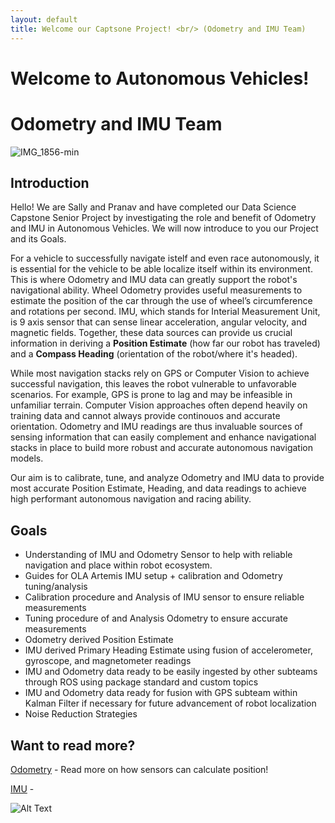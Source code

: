 ```yaml
---
layout: default
title: Welcome our Captsone Project! <br/> (Odometry and IMU Team)
---
```


# Welcome to Autonomous Vehicles!
#    Odometry and IMU Team


![IMG_1856-min](https://user-images.githubusercontent.com/13074631/110229215-95f8e400-7ebc-11eb-813c-96c579c45588.png)

## Introduction
Hello! We are Sally and Pranav and have completed our Data Science Capstone Senior Project by investigating the role and benefit of Odometry and IMU in Autonomous Vehicles. We will now introduce to you our Project and its Goals.

For a vehicle to successfully navigate istelf and even race autonomously, it is essential for the vehicle to be able localize itself within its environment. This is where Odometry and IMU data can greatly support the robot's navigational ability. Wheel Odometry provides useful measurements to estimate the position of the car through the use of wheel’s circumference and rotations per second. IMU, which stands for Interial Measurement Unit, is 9 axis sensor that can sense linear acceleration, angular velocity, and magnetic fields. Together, these data sources can provide us crucial information in deriving a **Position Estimate** (how far our robot has traveled) and a **Compass Heading** (orientation of the robot/where it's headed). 

While most navigation stacks rely on GPS or Computer Vision to achieve successful navigation, this leaves the robot vulnerable to unfavorable scenarios. For example, GPS is prone to lag and may be infeasible in unfamiliar terrain. Computer Vision approaches often depend heavily on training data and cannot always provide continouos and accurate orientation. Odometry and IMU readings are thus invaluable sources of sensing information that can easily complement and enhance navigational stacks in place to build more robust and accurate autonomous navigation models. 

Our aim is to calibrate, tune, and analyze Odometry and IMU data to provide most accurate Position Estimate, Heading, and data readings to achieve high performant autonomous navigation and racing ability.

## Goals
- Understanding of IMU and Odometry Sensor to help with reliable navigation and place within robot ecosystem.
- Guides for OLA Artemis IMU setup + calibration and Odometry tuning/analysis
- Calibration procedure and Analysis of IMU sensor to ensure reliable measurements 
- Tuning procedure of and Analysis Odometry to ensure accurate measurements
- Odometry derived Position Estimate
- IMU derived Primary Heading Estimate using fusion of accelerometer, gyroscope, and magnetometer readings
- IMU and Odometry data ready to be easily ingested by other subteams through ROS using package standard and custom topics
- IMU and Odometry data ready for fusion with GPS subteam within Kalman Filter if necessary for future advancement of robot localization
- Noise Reduction Strategies

## Want to read more?
[Odometry] - Read more on how sensors can calculate position!

[IMU] - 



![Alt Text](https://media.giphy.com/media/KcdCOCzmmfy0ZlzbXT/giphy.gif)

[//]: # (These are reference links used in the body of this note and get stripped out when the markdown processor does its job. There is no need to format nicely because it shouldn't be seen. Thanks SO - http://stackoverflow.com/questions/4823468/store-comments-in-markdown-syntax)

   [Odometry]: <https://sallypoon.github.io/autonomousvehicles.github.io/odometry/>
   [IMU]: <https://sallypoon.github.io/autonomousvehicles.github.io/imu/>
